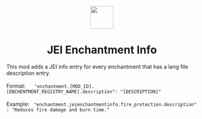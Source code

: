 <p align="center"><img width="60" src="https://github.com/Phylogeny/JEIEnchantmentInfo/blob/1.16.1/src/main/resources/logo.png?raw=true" /></p>
<h1 align="center">JEI Enchantment Info</h1>
<p>This mod adds a JEI info entry for every enchantment that has a lang file description entry.
<br><br>Format:&nbsp;&nbsp;&nbsp;&nbsp;&nbsp;&nbsp;<code>"enchantment.[MOD_ID].[ENCHENTMENT_REGISTRY_NAME].description": "[DESCRIPTION]"</code>
<br><br>Example:&nbsp;&nbsp;&nbsp;<code>"enchantment.jeienchantmentinfo.fire_protection.description": "Reduces fire damage and burn time."</code></p>